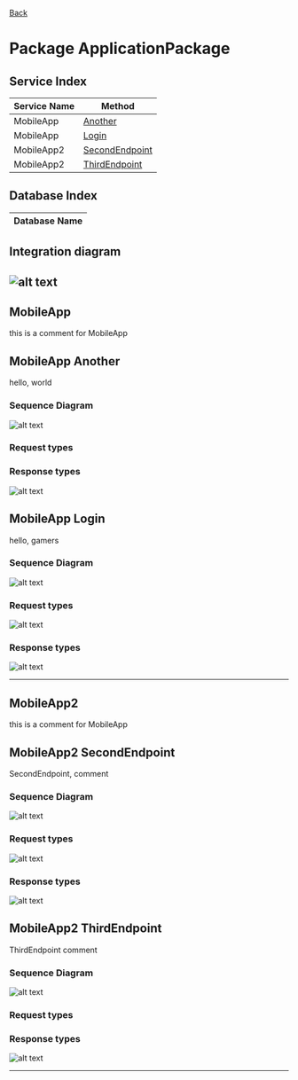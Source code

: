 
[Back](../README.md)
# Package ApplicationPackage

## Service Index
| Service Name | Method |
| - | - | 
| MobileApp | [Another](#MobileApp-Another) |
| MobileApp | [Login](#MobileApp-Login) |
| MobileApp2 | [SecondEndpoint](#MobileApp2-SecondEndpoint) |
| MobileApp2 | [ThirdEndpoint](#MobileApp2-ThirdEndpoint) |


## Database Index
| Database Name |
| - |


## Integration diagram

![alt text](ApplicationPackage_integration.svg)
---




## MobileApp
this is a comment for MobileApp




## MobileApp Another

hello, world

### Sequence Diagram
![alt text](MobileAppAnother.svg)

### Request types


### Response types


![alt text](ServerAnotherdata-model-response0.svg)






## MobileApp Login

hello, gamers

### Sequence Diagram
![alt text](MobileAppLogin.svg)

### Request types


![alt text](ServerLogindata-model-parameter0.svg)


### Response types


![alt text](MegaDatabaseLogindata-model-response1.svg)


---




## MobileApp2
this is a comment for MobileApp




## MobileApp2 SecondEndpoint

SecondEndpoint, comment

### Sequence Diagram
![alt text](MobileApp2SecondEndpoint.svg)

### Request types


![alt text](ServerSecondEndpointdata-model-parameter0.svg)


### Response types


![alt text](MegaDatabaseSecondEndpointdata-model-response1.svg)






## MobileApp2 ThirdEndpoint

ThirdEndpoint comment

### Sequence Diagram
![alt text](MobileApp2ThirdEndpoint.svg)

### Request types


### Response types


![alt text](ServerThirdEndpointdata-model-response0.svg)


---






